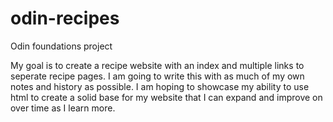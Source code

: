 # odin-recipes
Odin foundations project

My goal is to create a recipe website with an index and multiple 
links to seperate recipe pages.  I am going to write this with as
much of my own notes and history as possible. I am hoping to showcase
my ability to use html to create a solid base for my website that
I can expand and improve on over time as I learn more.
